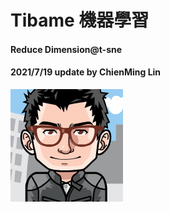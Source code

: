 # Tibame 機器學習

#### Reduce Dimension@t-sne

#### 2021/7/19 update by ChienMing Lin

![image](https://github.com/babymlin/TQC_AI_Licence/blob/main/Q.png?raw=true)











